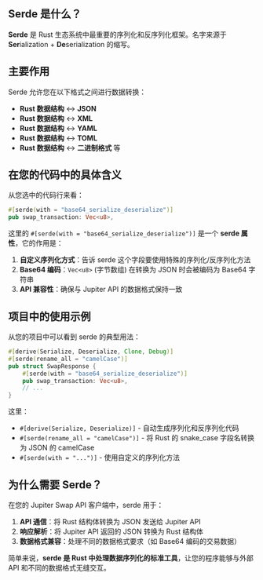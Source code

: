 ## Serde 是什么？

**Serde** 是 Rust 生态系统中最重要的序列化和反序列化框架。名字来源于 **Ser**ialization + **De**serialization 的缩写。

## 主要作用

Serde 允许您在以下格式之间进行数据转换：
- **Rust 数据结构** ↔ **JSON**
- **Rust 数据结构** ↔ **XML** 
- **Rust 数据结构** ↔ **YAML**
- **Rust 数据结构** ↔ **TOML**
- **Rust 数据结构** ↔ **二进制格式** 等

## 在您的代码中的具体含义

从您选中的代码行来看：

```rust
#[serde(with = "base64_serialize_deserialize")]
pub swap_transaction: Vec<u8>,
```

这里的 `#[serde(with = "base64_serialize_deserialize")]` 是一个 **serde 属性**，它的作用是：

1. **自定义序列化方式**：告诉 serde 这个字段要使用特殊的序列化/反序列化方法
2. **Base64 编码**：`Vec<u8>` (字节数组) 在转换为 JSON 时会被编码为 Base64 字符串
3. **API 兼容性**：确保与 Jupiter API 的数据格式保持一致

## 项目中的使用示例

从您的项目中可以看到 serde 的典型用法：

```rust
#[derive(Serialize, Deserialize, Clone, Debug)]
#[serde(rename_all = "camelCase")]
pub struct SwapResponse {
    #[serde(with = "base64_serialize_deserialize")]
    pub swap_transaction: Vec<u8>,
    // ...
}
```

这里：
- `#[derive(Serialize, Deserialize)]` - 自动生成序列化和反序列化代码
- `#[serde(rename_all = "camelCase")]` - 将 Rust 的 snake_case 字段名转换为 JSON 的 camelCase
- `#[serde(with = "...")]` - 使用自定义的序列化方法

## 为什么需要 Serde？

在您的 Jupiter Swap API 客户端中，serde 用于：
1. **API 通信**：将 Rust 结构体转换为 JSON 发送给 Jupiter API
2. **响应解析**：将 Jupiter API 返回的 JSON 转换为 Rust 结构体
3. **数据格式兼容**：处理不同的数据格式要求（如 Base64 编码的交易数据）

简单来说，**serde 是 Rust 中处理数据序列化的标准工具**，让您的程序能够与外部 API 和不同的数据格式无缝交互。